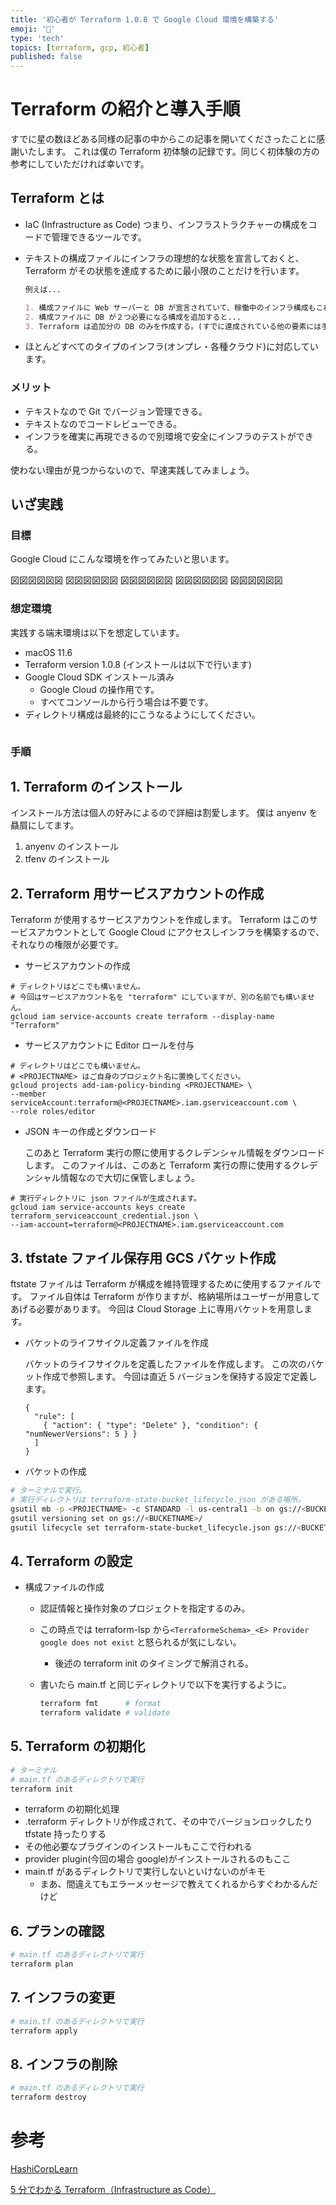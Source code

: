 ```yaml
---
title: '初心者が Terraform 1.0.8 で Google Cloud 環境を構築する'
emoji: '🌟'
type: 'tech'
topics: [terraform, gcp, 初心者]
published: false
---
```


# Terraform の紹介と導入手順

すでに星の数ほどある同様の記事の中からこの記事を開いてくださったことに感謝いたします。
これは僕の Terraform 初体験の記録です。同じく初体験の方の参考にしていただければ幸いです。

## Terraform とは

- IaC (Infrastructure as Code) つまり、インフラストラクチャーの構成をコードで管理できるツールです。
- テキストの構成ファイルにインフラの理想的な状態を宣言しておくと、Terraform がその状態を達成するために最小限のことだけを行います。

  ```md
  例えば...

  1. 構成ファイルに Web サーバーと DB が宣言されていて、稼働中のインフラ構成もこれに一致している。
  2. 構成ファイルに DB が２つ必要になる構成を追加すると...
  3. Terraform は追加分の DB のみを作成する。(すでに達成されている他の要素には手を出さない)
  ```

- ほとんどすべてのタイプのインフラ(オンプレ・各種クラウド)に対応しています。

### メリット

- テキストなので Git でバージョン管理できる。
- テキストなのでコードレビューできる。
- インフラを確実に再現できるので別環境で安全にインフラのテストができる。

使わない理由が見つからないので、早速実践してみましょう。

## いざ実践

### 目標

Google Cloud にこんな環境を作ってみたいと思います。

図図図図図図
図図図図図図
図図図図図図
図図図図図図
図図図図図図

### 想定環境

実践する端末環境は以下を想定しています。

- macOS 11.6
- Terraform version 1.0.8 (インストールは以下で行います)
- Google Cloud SDK インストール済み
  - Google Cloud の操作用です。
  - すべてコンソールから行う場合は不要です。
- ディレクトリ構成は最終的にこうなるようにしてください。
  ```

  ```

### 手順

## 1. Terraform のインストール

インストール方法は個人の好みによるので詳細は割愛します。
僕は anyenv を贔屓にしてます。

1. anyenv のインストール
1. tfenv のインストール

## 2. Terraform 用サービスアカウントの作成

Terraform が使用するサービスアカウントを作成します。
Terraform はこのサービスアカウントとして Google Cloud にアクセスしインフラを構築するので、それなりの権限が必要です。

- サービスアカウントの作成

```sh: zsh
# ディレクトリはどこでも構いません。
# 今回はサービスアカウント名を "terraform" にしていますが、別の名前でも構いません。
gcloud iam service-accounts create terraform --display-name "Terraform"
```

- サービスアカウントに Editor ロールを付与

```sh: zsh
# ディレクトリはどこでも構いません。
# <PROJECTNAME> はご自身のプロジェクト名に置換してください。
gcloud projects add-iam-policy-binding <PROJECTNAME> \
--member serviceAccount:terraform@<PROJECTNAME>.iam.gserviceaccount.com \
--role roles/editor
```

- JSON キーの作成とダウンロード

  このあと Terraform 実行の際に使用するクレデンシャル情報をダウンロードします。
  このファイルは、このあと Terraform 実行の際に使用するクレデンシャル情報なので大切に保管しましょう。

```sh: zsh
# 実行ディレクトリに json ファイルが生成されます。
gcloud iam service-accounts keys create terraform_serviceaccount_credential.json \
--iam-account=terraform@<PROJECTNAME>.iam.gserviceaccount.com
```

## 3. tfstate ファイル保存用 GCS バケット作成

ftstate ファイルは Terraform が構成を維持管理するために使用するファイルです。
ファイル自体は Terraform が作りますが、格納場所はユーザーが用意してあげる必要があります。
今回は Cloud Storage 上に専用バケットを用意します。

- バケットのライフサイクル定義ファイルを作成

  バケットのライフサイクルを定義したファイルを作成します。
  この次のバケット作成で参照します。
  今回は直近 5 バージョンを保持する設定で定義します。

  ```json: terraform-state-bucket_lifecycle.json
  {
    "rule": [
      { "action": { "type": "Delete" }, "condition": { "numNewerVersions": 5 } }
    ]
  }
  ```

- バケットの作成

```sh
# ターミナルで実行。
# 実行ディレクトリは terraform-state-bucket_lifecycle.json がある場所。
gsutil mb -p <PROJECTNAME> -c STANDARD -l us-central1 -b on gs://<BUCKETNAME>/
gsutil versioning set on gs://<BUCKETNAME>/
gsutil lifecycle set terraform-state-bucket_lifecycle.json gs://<BUCKETNAME>/
```

## 4. Terraform の設定

- 構成ファイルの作成

  - 認証情報と操作対象のプロジェクトを指定するのみ。
  - この時点では terraform-lsp から`<TerraformeSchema>_<E> Provider google does not exist` と怒られるが気にしない。
    - 後述の terraform init のタイミングで解消される。
  - 書いたら main.tf と同じディレクトリで以下を実行するように。

    ```sh
    terraform fmt      # format
    terraform validate # validate
    ```

## 5. Terraform の初期化

```sh
# ターミナル
# main.tf のあるディレクトリで実行
terraform init
```

- terraform の初期化処理
- .terraform ディレクトリが作成されて、その中でバージョンロックしたり tfstate 持ったりする
- その他必要なプラグインのインストールもここで行われる
- provider plugin(今回の場合 google)がインストールされるのもここ
- main.tf があるディレクトリで実行しないといけないのがキモ
  - まあ、間違えてもエラーメッセージで教えてくれるからすぐわかるんだけど

## 6. プランの確認

```sh
# main.tf のあるディレクトリで実行
terraform plan
```

## 7. インフラの変更

```sh
# main.tf のあるディレクトリで実行
terraform apply
```

## 8. インフラの削除

```sh
# main.tf のあるディレクトリで実行
terraform destroy
```

# 参考

[HashiCorpLearn](https://learn.hashicorp.com/tutorials/terraform/google-cloud-platform-build?in=terraform/gcp-get-started)

[5 分でわかる Terraform（Infrastructure as Code）](https://www.lac.co.jp/lacwatch/service/20200903_002270.html)
